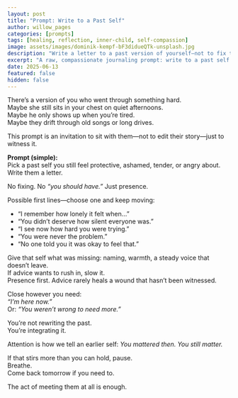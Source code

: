 ```yaml
---
layout: post
title: "Prompt: Write to a Past Self"
author: willow_pages
categories: [prompts]
tags: [healing, reflection, inner-child, self-compassion]
image: assets/images/dominik-kempf-bF3didueQTk-unsplash.jpg
description: "Write a letter to a past version of yourself—not to fix them, but to witness them with the tenderness they deserved."
excerpt: "A raw, compassionate journaling prompt: write to a past self you still carry—offer presence instead of correction."
date: 2025-06-13
featured: false
hidden: false
---
```


There’s a version of you who went through something hard.  
Maybe she still sits in your chest on quiet afternoons.  
Maybe he only shows up when you’re tired.  
Maybe they drift through old songs or long drives.

This prompt is an invitation to sit with them—not to edit their story—just to witness it.

**Prompt (simple):**  
Pick a past self you still feel protective, ashamed, tender, or angry about.  
Write them a letter.  

No fixing. No *“you should have.”* Just presence.

Possible first lines—choose one and keep moving:

- “I remember how lonely it felt when…”  
- “You didn’t deserve how silent everyone was.”  
- “I see now how hard you were trying.”  
- “You were never the problem.”  
- “No one told you it was okay to feel that.”  

Give that self what was missing: naming, warmth, a steady voice that doesn’t leave.  
If advice wants to rush in, slow it.  
Presence first. Advice rarely heals a wound that hasn’t been witnessed.

Close however you need:  
*“I’m here now.”*  
Or: *“You weren’t wrong to need more.”*

You’re not rewriting the past.  
You’re integrating it.  

Attention is how we tell an earlier self: *You mattered then. You still matter.*

If that stirs more than you can hold, pause.  
Breathe.  
Come back tomorrow if you need to.  

The act of meeting them at all is enough.
